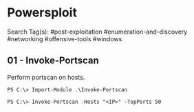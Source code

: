 # Powersploit

Search Tag(s): #post-exploitation #enumeration-and-discovery #networking #offensive-tools #windows

## 01 - Invoke-Portscan

Perform portscan on hosts.

```
PS C:\> Import-Module .\Invoke-Portscan

PS C:\> Invoke-Portscan -Hosts "<IP>" -TopPorts 50
```